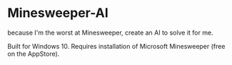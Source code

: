 # Minesweeper-AI
because I'm the worst at Minesweeper, create an AI to solve it for me.

Built for Windows 10. Requires installation of Microsoft Minesweeper (free on the AppStore).
